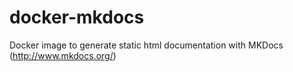 # docker-mkdocs

Docker image to generate static html documentation with MKDocs (http://www.mkdocs.org/)
